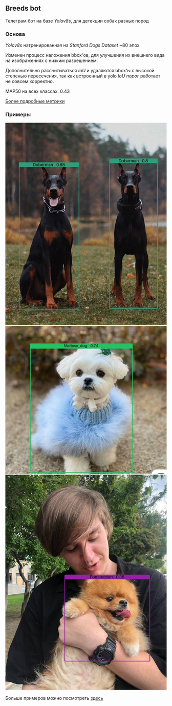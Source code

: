 ## Breeds bot 
Телеграм бот на базе *Yolov8s*, для детекции собак разных пород

### Основа
*Yolov8s* натренированная на *Stanford Dogs Dataset* ~80 эпох

Изменен процесс наложения bbox'ов, для улучшения их внешнего вида на изображениях с низким разрешением.

Дополнительно рассчитываться *IoU* и удаляются bbox'ы с высокой степенью пересечения, так как встроенный в yolo *IoU порог* работает не совсем корректно.

MAP50 на всех классах: 0.43

[Более подробные метрики](metrics/metrics.md)

### Примеры
![plot](examples/22.jpg) 
![plot](examples/12.jpg)
![plot](examples/7.jpg)


Больше примеров можно посмотреть [здесь](examples)